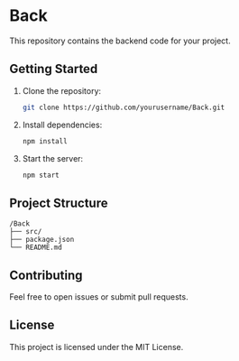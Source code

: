# Back

This repository contains the backend code for your project.

## Getting Started

1. Clone the repository:
    ```bash
    git clone https://github.com/yourusername/Back.git
    ```
2. Install dependencies:
    ```bash
    npm install
    ```
3. Start the server:
    ```bash
    npm start
    ```

## Project Structure

```
/Back
├── src/
├── package.json
└── README.md
```

## Contributing

Feel free to open issues or submit pull requests.

## License

This project is licensed under the MIT License.
